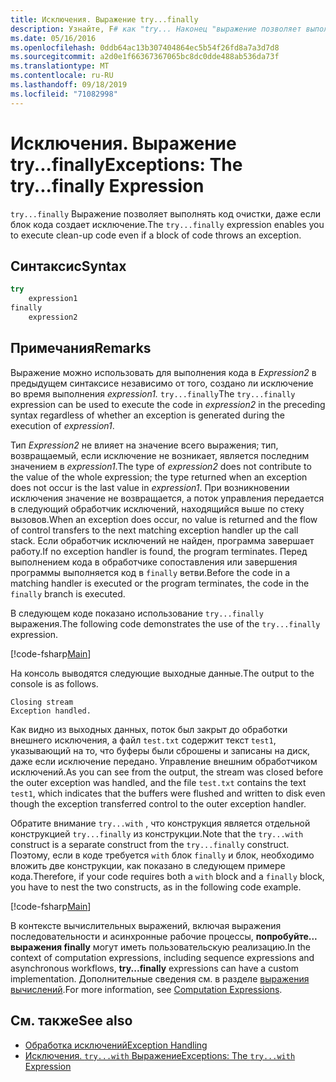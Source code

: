 ```yaml
---
title: Исключения. Выражение try...finally
description: Узнайте, F# как "try... Наконец "выражение позволяет выполнять код очистки, даже если блок кода создает исключение.
ms.date: 05/16/2016
ms.openlocfilehash: 0ddb64ac13b307404864ec5b54f26fd8a7a3d7d8
ms.sourcegitcommit: a2d0e1f66367367065bc8dc0dde488ab536da73f
ms.translationtype: MT
ms.contentlocale: ru-RU
ms.lasthandoff: 09/18/2019
ms.locfileid: "71082998"
---
```

# <a name="exceptions-the-tryfinally-expression"></a><span data-ttu-id="32b38-103">Исключения. Выражение try...finally</span><span class="sxs-lookup"><span data-stu-id="32b38-103">Exceptions: The try...finally Expression</span></span>

<span data-ttu-id="32b38-104">`try...finally` Выражение позволяет выполнять код очистки, даже если блок кода создает исключение.</span><span class="sxs-lookup"><span data-stu-id="32b38-104">The `try...finally` expression enables you to execute clean-up code even if a block of code throws an exception.</span></span>

## <a name="syntax"></a><span data-ttu-id="32b38-105">Синтаксис</span><span class="sxs-lookup"><span data-stu-id="32b38-105">Syntax</span></span>

```fsharp
try
    expression1
finally
    expression2
```

## <a name="remarks"></a><span data-ttu-id="32b38-106">Примечания</span><span class="sxs-lookup"><span data-stu-id="32b38-106">Remarks</span></span>

<span data-ttu-id="32b38-107">Выражение можно использовать для выполнения кода в *Expression2* в предыдущем синтаксисе независимо от того, создано ли исключение во время выполнения *expression1.* `try...finally`</span><span class="sxs-lookup"><span data-stu-id="32b38-107">The `try...finally` expression can be used to execute the code in *expression2* in the preceding syntax regardless of whether an exception is generated during the execution of *expression1*.</span></span>

<span data-ttu-id="32b38-108">Тип *Expression2* не влияет на значение всего выражения; тип, возвращаемый, если исключение не возникает, является последним значением в *expression1*.</span><span class="sxs-lookup"><span data-stu-id="32b38-108">The type of *expression2* does not contribute to the value of the whole expression; the type returned when an exception does not occur is the last value in *expression1*.</span></span> <span data-ttu-id="32b38-109">При возникновении исключения значение не возвращается, а поток управления передается в следующий обработчик исключений, находящийся выше по стеку вызовов.</span><span class="sxs-lookup"><span data-stu-id="32b38-109">When an exception does occur, no value is returned and the flow of control transfers to the next matching exception handler up the call stack.</span></span> <span data-ttu-id="32b38-110">Если обработчик исключений не найден, программа завершает работу.</span><span class="sxs-lookup"><span data-stu-id="32b38-110">If no exception handler is found, the program terminates.</span></span> <span data-ttu-id="32b38-111">Перед выполнением кода в обработчике сопоставления или завершения программы выполняется код в `finally` ветви.</span><span class="sxs-lookup"><span data-stu-id="32b38-111">Before the code in a matching handler is executed or the program terminates, the code in the `finally` branch is executed.</span></span>

<span data-ttu-id="32b38-112">В следующем коде показано использование `try...finally` выражения.</span><span class="sxs-lookup"><span data-stu-id="32b38-112">The following code demonstrates the use of the `try...finally` expression.</span></span>

[!code-fsharp[Main](~/samples/snippets/fsharp/lang-ref-2/snippet5701.fs)]

<span data-ttu-id="32b38-113">На консоль выводятся следующие выходные данные.</span><span class="sxs-lookup"><span data-stu-id="32b38-113">The output to the console is as follows.</span></span>

```console
Closing stream
Exception handled.
```

<span data-ttu-id="32b38-114">Как видно из выходных данных, поток был закрыт до обработки внешнего исключения, а файл `test.txt` содержит текст `test1`, указывающий на то, что буферы были сброшены и записаны на диск, даже если исключение передано. Управление внешним обработчиком исключений.</span><span class="sxs-lookup"><span data-stu-id="32b38-114">As you can see from the output, the stream was closed before the outer exception was handled, and the file `test.txt` contains the text `test1`, which indicates that the buffers were flushed and written to disk even though the exception transferred control to the outer exception handler.</span></span>

<span data-ttu-id="32b38-115">Обратите внимание `try...with` , что конструкция является отдельной конструкцией `try...finally` из конструкции.</span><span class="sxs-lookup"><span data-stu-id="32b38-115">Note that the `try...with` construct is a separate construct from the `try...finally` construct.</span></span> <span data-ttu-id="32b38-116">Поэтому, если в коде требуется `with` блок `finally` и блок, необходимо вложить две конструкции, как показано в следующем примере кода.</span><span class="sxs-lookup"><span data-stu-id="32b38-116">Therefore, if your code requires both a `with` block and a `finally` block, you have to nest the two constructs, as in the following code example.</span></span>

[!code-fsharp[Main](~/samples/snippets/fsharp/lang-ref-2/snippet5702.fs)]

<span data-ttu-id="32b38-117">В контексте вычислительных выражений, включая выражения последовательности и асинхронные рабочие процессы, **попробуйте... выражения finally** могут иметь пользовательскую реализацию.</span><span class="sxs-lookup"><span data-stu-id="32b38-117">In the context of computation expressions, including sequence expressions and asynchronous workflows, **try...finally** expressions can have a custom implementation.</span></span> <span data-ttu-id="32b38-118">Дополнительные сведения см. в разделе [выражения вычислений](../computation-expressions.md).</span><span class="sxs-lookup"><span data-stu-id="32b38-118">For more information, see [Computation Expressions](../computation-expressions.md).</span></span>

## <a name="see-also"></a><span data-ttu-id="32b38-119">См. также</span><span class="sxs-lookup"><span data-stu-id="32b38-119">See also</span></span>

- [<span data-ttu-id="32b38-120">Обработка исключений</span><span class="sxs-lookup"><span data-stu-id="32b38-120">Exception Handling</span></span>](index.md)
- [<span data-ttu-id="32b38-121">Исключения. `try...with` Выражение</span><span class="sxs-lookup"><span data-stu-id="32b38-121">Exceptions: The `try...with` Expression</span></span>](the-try-with-expression.md)
